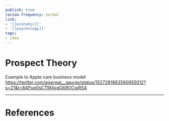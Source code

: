 ```yaml
---
publish: true
review-frequency: normal
link:
- '[[economic]]'
- '[[psychology]]'
tags:
- idea
---
```

# Prospect Theory

Example to Apple care business model 
https://twitter.com/agarwal__gaurav/status/1527281883590955012?s=21&t=8APup0sCTM4sgOA9OCwRSA

---
# References